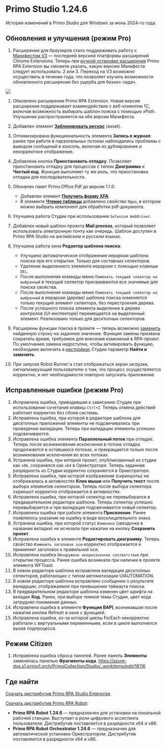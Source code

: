 # Primo Studio 1.24.6

История изменений в Primo Studio для Windows за июнь 2024-го года. 


## Обновления и улучшения (режим Pro)

1. Расширение для браузеров стало поддерживать работу с [Манифестом V3](https://developer.chrome.com/docs/extensions/develop/migrate/what-is-mv3?hl=ru) — последней версией платформы расширений Chrome Extensions. Теперь при [ручной установке расширения](https://docs.primo-rpa.ru/primo-rpa/primo-studio/settings/plugin-install) Primo RPA Extension вы cможете указать, какую версию Манифеста следует использовать: 2 или 3. Переход на V3 возможно осуществить в течение года, что позволяет изучить возможности обновленного расширения без ущерба для бизнес-задач.

![](<../.gitbook/assets1/studio/settings/Manifestv3.png>)

1. Обновлено расширение Primo RPA Extension. Новая версия расширения поддерживает взаимодействие с веб-клиентом 1С, включая возможность выбирать шаблон поиска с помощью xPath. Улучшение распространяется на обе версии Манифеста.
1. Добавлен элемент [**Заблокировать ресурс**](https://github.com/PrimoRPA/Docs.Rus/blob/SiuzanaTedzhoeva-lock_ass/g_elements/el_basic/els_orch/els_assets/lock_asset.md) (asset).
1. Оптимизирована функциональность элемента **Запись в журнал**: ранее при работе в параллельных потоках наблюдались проблемы с выводом сообщений в консоль, включая их дублирование и некорректное отображение.
2. Добавлена кнопка **Приостановить отладку**. Позволяет приостановить отладку для процессов с типом **Диаграмма** и **Чистый код**. Функция выполняет ту же роль, что приостановка отладки для последовательности.
3. Обновлен пакет Primo.Office.Pdf до версии 1.1.0: 
   - Добавлен элемент [**Получить форму XFA**](https://docs.primo-rpa.ru/primo-rpa/g_elements/el_extra/els_pdf/el_getxfaform). 
   - В элементе [**Чтение таблицы**](https://docs.primo-rpa.ru/primo-rpa/g_elements/el_extra/els_pdf/el_gettable) добавлено свойство `Ядро`, в котором можно выбрать компонент для обработки pdf-документа. 
4. Улучшена работа Студии при использовании `Selenium WebDriver`.

5. Добавлен новый шаблон проекта **Mail process**, который позволяет использовать электронную почту как очередь. Шаблон доступен в Primo RPA Studio на английском и русском языках.


6. Улучшена работа окна **Редактор шаблона поиска**:
   * Улучшено автоматическое отображение иерархии шаблона поиска при его открытии. Только для составных селекторов.
   * Удаление выделенного элемента иерархии с помощью клавиши `DEL`.
   * После выполнения команды меню `Поменять текущий селектор на выбранный` в текущий селектор присваиваются все значимые для поиска свойства.
   * После выполнения команды меню `Поменять текущий селектор на выбранный` в иерархии (дереве) шаблона поиска изменяется только текущий элемент селектора, без перестроения дерева.
   * После успешного поиска элемента выделение в дереве контролов (UI-инспекторе) перемещается на выделенный элемент. Реализовано только для десктопных селекторов.
1. Расширены функции поиска в проекте — теперь возможно [заменить](https://docs.primo-rpa.ru/primo-rpa/primo-studio/projects/search) найденную строку на заданное значение. Функция замены призвана сократить время, требуемое для внесения изменений в RPA-проект. По умолчанию замена недоступна, чтобы активировать функцию, необходимо включить в [настройках](https://docs.primo-rpa.ru/primo-rpa/primo-studio/settings#obshie) Студии параметр **Найти и заменить**.
1. При запуске Robot Runner'a стал отображаться экран загрузки, сигнализирующий пользователю о том, что процесс осуществляется корректно, и нет необходимости повторно запускать приложение.



## Исправленные ошибки (режим Pro)

1. Исправлена ошибка, приводившая к зависанию Студии при использовании сочетания клавиш `Ctrl+Z`. Теперь отмена действий работает корректно без сбоев системы.
2. Исправлена ошибка, при которой в редакторе шаблона для десктопных приложений элементы не подсвечивались при проведении валидации. Теперь при валидации элементы успешно подсвечиваются.
3. Исправлена ошибка элемента **Параллельный поток** при отладке. Теперь после возникновения исключения в потоке отладка продолжается в оставшихся потоках, и прекращается только после возникновения исключения во всех потоках.
4. Устранена ошибка, при которой проект, опубликованный из студии как `x86`, сохранялся как `x64` в Оркестраторе. Теперь заданная разрядность из Студии корректно сохраняется в Оркестраторе.
5. Исправлена ошибка, при которой изображения (скриншоты) не отображались в активностях **Клик мыши** или **Получить текст** после выбора элементов селектором. Теперь после выбора селектора скриншот корректно отображается в активностях.
6. Исправлена ошибка, при которой селектор не перевыбирался в предварительном редакторе шаблона. Теперь селектор успешно перевыбирается и при валидации подсвечивается новый селектор.
7. Исправлена ошибка при работе элемента **Присвоение**. Ранее появлялось указание на ошибку в виде восклицательного знака.
8. Устранена ошибка, при которой статус `Изменено` (звездочка в названии вкладки) не исчезала при нажатии на кнопку **Сохранить проект**. 
9. Исправлена ошибка в элементе **Редактировать диаграмму**. Теперь свойство `Изменить заголовок оси` корректно отображается и применяет заголовок к правильной оси.
10. Исправлена ошибка `Обнаружено неоднозначное соответствие` при открытии процесса. Ранее ошибка возникала при наличии в проекте элемента WFToast.
1. В новом редакторе шаблона исправлена валидация десктопных селекторов, работающих с типом автоматизации UIAUTOMATION. 
1. В новом редакторе шаблона исправлено сообщение о результате валидации, отображаемое при превышении таймаута поиска. 
1. В предварительном редакторе шаблона изменен цвет шрифта на вкладке **Код**. Ранее, при выборе темной темы Студии, цвет кода затруднял понимание данных.
1. Исправлена ошибка в элементе **Функция BAPI**, возникавшая после нажатия кнопки Refresh в окне с функцией. 
1. Исправлена ошибка, из-за которой циклы ForEach некорректно работали с виртуальными переменными, если в цикле выполнялся вызов подпроцесса. 

 



## Режим Citizen

1. Исправлена ошибка сброса панелей. Ранее панель **Элементы** заменялась панелью **Фрагменты кода**.
https://azure-dos.s1.primo1.orch/PrimoCollection/Studio/_workitems/edit/18116

## Где найти
[Скачать дистрибутив Primo RPA Studio Enterprise](https://disk.primo-rpa.ru/index.php/s/t9BHBjR6PP06Yax?path=%2FRelease%2FStudio%2FWindows).

[Скачать дистрибутив Primo RPA Robot](https://disk.primo-rpa.ru/index.php/s/t9BHBjR6PP06Yax?path=%2FRelease%2FRobot%2FWindows):
* **Primo RPA Robot 1.24.6** — предназначен для установки на локальной рабочей станции. Выступает в роли цифрового ассистента пользователя. Дистрибутив поставляется в разрядности x64 и x86.
* **Primo RPA Robot Orchestrator 1.24.6** — предназначен для автоматической установки Оркестратором. Дистрибутив поставляется в разрядности x64 и x86.

